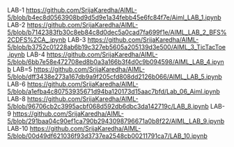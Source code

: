 LAB-1 https://github.com/SrijaKaredha/AIML-5/blob/b4ec8d0563908bd9d5d9e1a34febb45e6fc84f7e/Aiml_LAB_1.ipynb
LAB-2 https://github.com/SrijaKaredha/AIML-5/blob/b7142383fb30c8eb84c8d0dec5a0cad7fa699f1e/AIML_LAB_2_BFS%2CDFS%2CA_.ipynb
LAB-3 https://github.com/SrijaKaredha/AIML-5/blob/b3752c01228ab6b19c327eb5605a205139d3e500/AIML_3_TicTacToe.ipynb
LAB-4 https://github.com/SrijaKaredha/AIML-5/blob/6bb7e58e472708ed8b0a3a166b3f4d0c9b094598/AIML_LAB_4.ipynb
LAB=5 https://github.com/SrijaKaredha/AIML-5/blob/dff3438e273a167db9a9f205cfd808dd2126b066/AIML_LAB_5.ipynb
LAB-6 https://github.com/SrijaKaredha/AIML-5/blob/a1efba4c80753935671d94ba120173d15aac7bfd/Lab_06_Aiml.ipynb
LAB-8 https://github.com/SrijaKaredha/AIML-5/blob/96706cb2c3995acbf068d592db6dbc3da142719c/LAB_8.ipynb
LAB-9 https://github.com/SrijaKaredha/AIML-5/blob/291baa04c90ef1ca790b2943098796671a0b8f22/AIML_LAB_9.ipynb
LAB-10 https://github.com/SrijaKaredha/AIML-5/blob/00d49df621036f93d3737ea2548cb00211791ca7/LAB_10.ipynb
